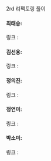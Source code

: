 2rd 리팩토링 풀이<br>

#### 최태승: 
링크 : 

#### 김선웅:
링크 : 

#### 정의진: 
링크 : 

#### 정연미: 
링크 : 

#### 박소미:
링크 : 

 <br>
